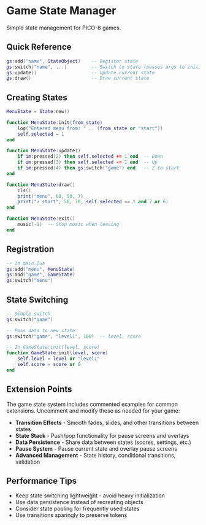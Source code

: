 # Game State Manager

Simple state management for PICO-8 games.

## Quick Reference

```lua
gs:add("name", StateObject)    -- Register state
gs:switch("name", ...)         -- Switch to state (passes args to init)
gs:update()                    -- Update current state
gs:draw()                      -- Draw current state
```

## Creating States

```lua
MenuState = State:new()

function MenuState:init(from_state)
    log("Entered menu from: " .. (from_state or "start"))
    self.selected = 1
end

function MenuState:update()
    if im:pressed(2) then self.selected += 1 end  -- Down
    if im:pressed(3) then self.selected -= 1 end  -- Up
    if im:pressed(4) then gs:switch("game") end   -- Z to start
end

function MenuState:draw()
    cls()
    print("menu", 60, 50, 7)
    print("> start", 50, 70, self.selected == 1 and 7 or 6)
end

function MenuState:exit()
    music(-1)  -- Stop music when leaving
end
```

## Registration

```lua
-- In main.lua
gs:add("menu", MenuState)
gs:add("game", GameState)
gs:switch("menu")
```

## State Switching

```lua
-- Simple switch
gs:switch("game")

-- Pass data to new state
gs:switch("game", "level1", 100)  -- level, score

-- In GameState:init(level, score)
function GameState:init(level, score)
    self.level = level or "level1"
    self.score = score or 0
end
```

## Extension Points

The game state system includes commented examples for common extensions. Uncomment and modify these as needed for your game:

- **Transition Effects** - Smooth fades, slides, and other transitions between states
- **State Stack** - Push/pop functionality for pause screens and overlays
- **Data Persistence** - Share data between states (scores, settings, etc.)
- **Pause System** - Pause current state and overlay pause screens
- **Advanced Management** - State history, conditional transitions, validation

## Performance Tips

- Keep state switching lightweight - avoid heavy initialization
- Use data persistence instead of recreating objects
- Consider state pooling for frequently used states
- Use transitions sparingly to preserve tokens
